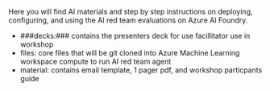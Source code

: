 Here you will find AI materials and step by step instructions on deploying, configuring, and using the AI red team evaluations on Azure AI Foundry. 

- ###decks:### contains the presenters deck for use facillitator use in workshop
- files: core files that will be git cloned into Azure Machine Learning workspace compute to run AI red team agent
- material: contains email template, 1 pager pdf, and workshop particpants guide
